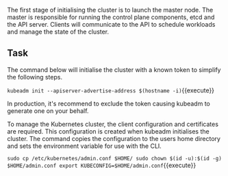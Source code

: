 The first stage of initialising the cluster is to launch the master node. The master is responsible for running the control plane components, etcd and the API server. Clients will communicate to the API to schedule workloads and manage the state of the cluster.

## Task

The command below will initialise the cluster with a known token to simplify the following steps.

`kubeadm init --apiserver-advertise-address $(hostname -i)`{{execute}}

In production, it's recommend to exclude the token causing kubeadm to generate one on your behalf.

To manage the Kubernetes cluster, the client configuration and certificates are required. This configuration is created when kubeadm initialises the cluster. The command copies the configuration to the users home directory and sets the environment variable for use with the CLI.

`sudo cp /etc/kubernetes/admin.conf $HOME/
sudo chown $(id -u):$(id -g) $HOME/admin.conf
export KUBECONFIG=$HOME/admin.conf`{{execute}}